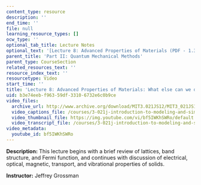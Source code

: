 ```yaml
---
content_type: resource
description: ''
end_time: ''
file: null
learning_resource_types: []
ocw_type: ''
optional_tab_title: Lecture Notes
optional_text: '[Lecture 8: Advanced Properties of Materials (PDF - 1.3MB)](/courses/3-021j-introduction-to-modeling-and-simulation-spring-2012/resources/mit3_021js11_l8)'
parent_title: 'Part II: Quantum Mechanical Methods'
parent_type: CourseSection
related_resources_text: ''
resource_index_text: ''
resourcetype: Video
start_time: ''
title: 'Lecture 8: Advanced Properties of Materials: What else can we do?'
uid: b3e74eeb-f963-59df-3310-6732e6c0b9ce
video_files:
  archive_url: http://www.archive.org/download/MIT3.021JS12/MIT3_021JS12_lec08_300k.mp4
  video_captions_file: /courses/3-021j-introduction-to-modeling-and-simulation-spring-2012/5cec94c7f1c15a3b9839959503e25686_bf5IWKhSWRo.vtt
  video_thumbnail_file: https://img.youtube.com/vi/bf5IWKhSWRo/default.jpg
  video_transcript_file: /courses/3-021j-introduction-to-modeling-and-simulation-spring-2012/3acae6af226c6487687a7f9ec8e42631_bf5IWKhSWRo.pdf
video_metadata:
  youtube_id: bf5IWKhSWRo
---
```


**Description:** This lecture begins with a brief review of lattices, band structure, and Fermi function, and continues with discussion of electrical, optical, magnetic, transport, and vibrational properties of solids.

**Instructor:** Jeffrey Grossman



